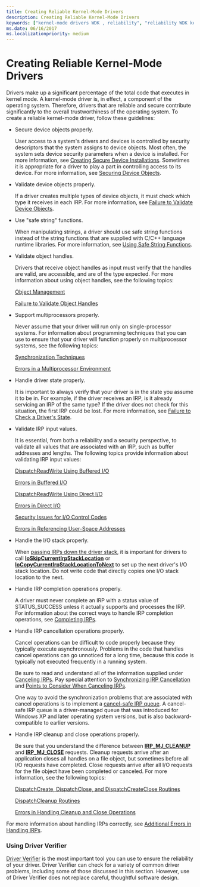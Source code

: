 ```yaml
---
title: Creating Reliable Kernel-Mode Drivers
description: Creating Reliable Kernel-Mode Drivers
keywords: ["kernel-mode drivers WDK , reliability", "reliability WDK kernel", "reliability WDK kernel , about reliable drivers", "IRPs WDK kernel , reliability issues"]
ms.date: 06/16/2017
ms.localizationpriority: medium
---
```


# Creating Reliable Kernel-Mode Drivers





Drivers make up a significant percentage of the total code that executes in kernel mode. A kernel-mode driver is, in effect, a component of the operating system. Therefore, drivers that are reliable and secure contribute significantly to the overall trustworthiness of the operating system. To create a reliable kernel-mode driver, follow these guidelines:

-   Secure device objects properly.

    User access to a system's drivers and devices is controlled by security descriptors that the system assigns to device objects. Most often, the system sets device security parameters when a device is installed. For more information, see [Creating Secure Device Installations](../install/creating-secure-device-installations.md). Sometimes it is appropriate for a driver to play a part in controlling access to its device. For more information, see [Securing Device Objects](controlling-device-access.md).

-   Validate device objects properly.

    If a driver creates multiple types of device objects, it must check which type it receives in each IRP. For more information, see [Failure to Validate Device Objects](failure-to-validate-device-objects.md).

-   Use "safe string" functions.

    When manipulating strings, a driver should use safe string functions instead of the string functions that are supplied with C/C++ language runtime libraries. For more information, see [Using Safe String Functions](using-safe-string-functions.md).

-   Validate object handles.

    Drivers that receive object handles as input must verify that the handles are valid, are accessible, and are of the type expected. For more information about using object handles, see the following topics:

    [Object Management](managing-kernel-objects.md)

    [Failure to Validate Object Handles](failure-to-validate-object-handles.md)

-   Support multiprocessors properly.

    Never assume that your driver will run only on single-processor systems. For information about programming techniques that you can use to ensure that your driver will function properly on multiprocessor systems, see the following topics:

    [Synchronization Techniques](introduction-to-kernel-dispatcher-objects.md)

    [Errors in a Multiprocessor Environment](errors-in-a-multiprocessor-environment.md)

-   Handle driver state properly.

    It is important to always verify that your driver is in the state you assume it to be in. For example, if the driver receives an IRP, is it already servicing an IRP of the same type? If the driver does not check for this situation, the first IRP could be lost. For more information, see [Failure to Check a Driver's State](failure-to-check-a-driver-s-state.md).

-   Validate IRP input values.

    It is essential, from both a reliability and a security perspective, to validate all values that are associated with an IRP, such as buffer addresses and lengths. The following topics provide information about validating IRP input values:

    [DispatchReadWrite Using Buffered I/O](dispatchreadwrite-using-buffered-i-o.md)

    [Errors in Buffered I/O](failure-to-check-the-size-of-buffers.md)

    [DispatchReadWrite Using Direct I/O](dispatchreadwrite-using-direct-i-o.md)

    [Errors in Direct I/O](errors-in-direct-i-o.md)

    [Security Issues for I/O Control Codes](security-issues-for-i-o-control-codes.md)

    [Errors in Referencing User-Space Addresses](errors-in-referencing-user-space-addresses.md)

-   Handle the I/O stack properly.

    When [passing IRPs down the driver stack](passing-irps-down-the-driver-stack.md), it is important for drivers to call [**IoSkipCurrentIrpStackLocation**](/windows-hardware/drivers/ddi/wdm/nf-wdm-ioskipcurrentirpstacklocation) or [**IoCopyCurrentIrpStackLocationToNext**](/windows-hardware/drivers/ddi/wdm/nf-wdm-iocopycurrentirpstacklocationtonext) to set up the next driver's I/O stack location. Do not write code that directly copies one I/O stack location to the next.

-   Handle IRP completion operations properly.

    A driver must never complete an IRP with a status value of STATUS\_SUCCESS unless it actually supports and processes the IRP. For information about the correct ways to handle IRP completion operations, see [Completing IRPs](completing-irps.md).

-   Handle IRP cancellation operations properly.

    Cancel operations can be difficult to code properly because they typically execute asynchronously. Problems in the code that handles cancel operations can go unnoticed for a long time, because this code is typically not executed frequently in a running system.

    Be sure to read and understand all of the information supplied under [Canceling IRPs](canceling-irps.md). Pay special attention to [Synchronizing IRP Cancellation](synchronizing-irp-cancellation.md) and [Points to Consider When Canceling IRPs](points-to-consider-when-canceling-irps.md).

    One way to avoid the synchronization problems that are associated with cancel operations is to implement a [cancel-safe IRP queue](cancel-safe-irp-queues.md). A cancel-safe IRP queue is a driver-managed queue that was introduced for Windows XP and later operating system versions, but is also backward-compatible to earlier versions.

-   Handle IRP cleanup and close operations properly.

    Be sure that you understand the difference between [**IRP\_MJ\_CLEANUP**](./irp-mj-cleanup.md) and [**IRP\_MJ\_CLOSE**](./irp-mj-close.md) requests. Cleanup requests arrive after an application closes all handles on a file object, but sometimes before all I/O requests have completed. Close requests arrive after all I/O requests for the file object have been completed or canceled. For more information, see the following topics:

    [DispatchCreate, DispatchClose, and DispatchCreateClose Routines](dispatchcreate--dispatchclose--and-dispatchcreateclose-routines.md)

    [DispatchCleanup Routines](dispatchcleanup-routines.md)

    [Errors in Handling Cleanup and Close Operations](errors-in-handling-cleanup-and-close-operations.md)

For more information about handling IRPs correctly, see [Additional Errors in Handling IRPs](additional-errors-in-handling-irps.md).

### Using Driver Verifier

[Driver Verifier](../devtest/driver-verifier.md) is the most important tool you can use to ensure the reliability of your driver. Driver Verifier can check for a variety of common driver problems, including some of those discussed in this section. However, use of Driver Verifier does not replace careful, thoughtful software design.

 


